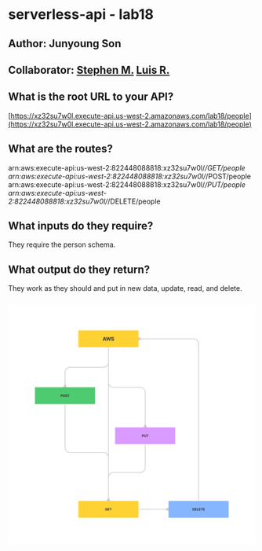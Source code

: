 # serverless-api - lab18

## Author: Junyoung Son

## Collaborator: [Stephen M.](https://github.com/SdMartinez13) [Luis R.](https://github.com/RosalesJr)

## What is the root URL to your API?
[https://xz32su7w0l.execute-api.us-west-2.amazonaws.com/lab18/people](https://xz32su7w0l.execute-api.us-west-2.amazonaws.com/lab18/people)

## What are the routes?
arn:aws:execute-api:us-west-2:822448088818:xz32su7w0l/*/GET/people
arn:aws:execute-api:us-west-2:822448088818:xz32su7w0l/*/POST/people
arn:aws:execute-api:us-west-2:822448088818:xz32su7w0l/*/PUT/people
arn:aws:execute-api:us-west-2:822448088818:xz32su7w0l/*/DELETE/people

## What inputs do they require?
They require the person schema.

## What output do they return?
They work as they should and put in new data, update, read, and delete.

### ![UML](./lab18%20UML.png)

